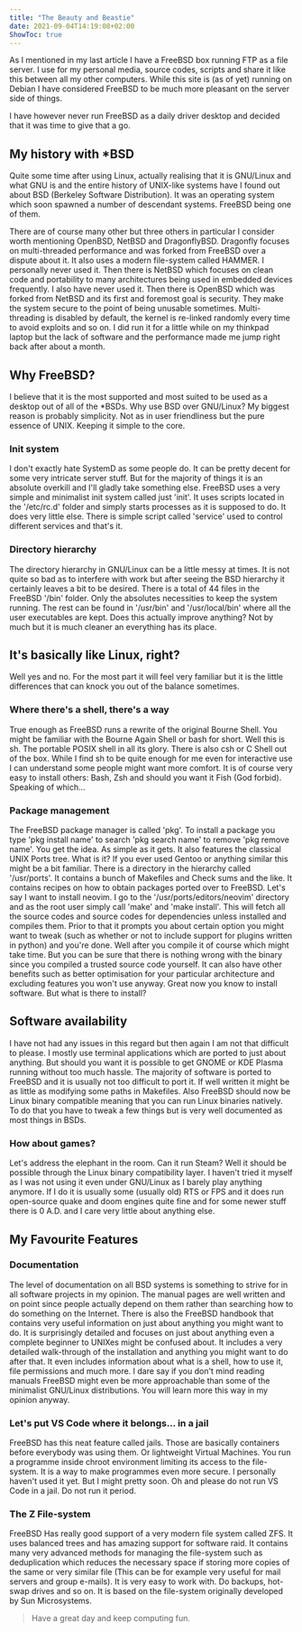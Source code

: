 ```yaml
---
title: "The Beauty and Beastie"
date: 2021-09-04T14:19:08+02:00
ShowToc: true
---
```

As I mentioned in my last article I have a FreeBSD box running FTP as a file
server. I use for my personal media, source codes, scripts and share it like
this between all my other computers. While this site is (as of yet) running on
Debian I have considered FreeBSD to be much more pleasant on the server side of
things.

I have however never run FreeBSD as a daily driver desktop and decided that it
was time to give that a go.

## My history with *BSD

Quite some time after using Linux, actually realising that it is GNU/Linux and
what GNU is and the entire history of UNIX-like systems have I found out about
BSD (Berkeley Software Distribution). It was an operating system which soon
spawned a number of descendant systems. FreeBSD being one of them.

There are of course many other but three others in particular I consider worth
mentioning OpenBSD, NetBSD and DragonflyBSD. Dragonfly focuses on
multi-threaded performance and was forked from FreeBSD over a dispute about it.
It also uses a modern file-system called HAMMER. I personally never used it.
Then there is NetBSD which focuses on clean code and portability to many
architectures being used in embedded devices frequently. I also have never used
it. Then there is OpenBSD which was forked from NetBSD and its first and
foremost goal is security. They make the system secure to the point of being
unusable sometimes.  Multi-threading is disabled by default, the kernel is
re-linked randomly every time to avoid exploits and so on. I did run it for a
little while on my thinkpad laptop but the lack of software and the performance
made me jump right back after about a month.

## Why FreeBSD?

I believe that it is the most supported and most suited to be used as a desktop
out of all of the *BSDs. Why use BSD over GNU/Linux? My biggest reason is
probably simplicity. Not as in user friendliness but the pure essence of UNIX.
Keeping it simple to the core.

### Init system

I don't exactly hate SystemD as some people do. It can be pretty decent for
some very intricate server stuff. But for the majority of things it is an
absolute overkill and I'll gladly take something else. FreeBSD uses a very
simple and minimalist init system called just 'init'. It uses scripts located
in the '/etc/rc.d' folder and simply starts processes as it is supposed to do.
It does very little else. There is simple script called 'service' used to
control different services and that's it.

### Directory hierarchy

The directory hierarchy in GNU/Linux can be a little messy at times. It is not
quite so bad as to interfere with work but after seeing the BSD hierarchy it
certainly leaves a bit to be desired. There is a total of 44 files in the
FreeBSD '/bin' folder. Only the absolutes necessities to keep the system
running. The rest can be found in '/usr/bin' and '/usr/local/bin' where all the
user executables are kept. Does this actually improve anything? Not by much but
it is much cleaner an everything has its place.

## It's basically like Linux, right?

Well yes and no. For the most part it will feel very familiar but it is the
little differences that can knock you out of the balance sometimes.

### Where there's a shell, there's a way

True enough as FreeBSD runs a rewrite of the original Bourne Shell. You might
be familiar with the Bourne Again Shell or bash for short. Well this is sh. The
portable POSIX shell in all its glory. There is also csh or C Shell out of the
box. While I find sh to be quite enough for me even for interactive use I can
understand some people might want more comfort. It is of course very easy to
install others: Bash, Zsh and should you want it Fish (God forbid). Speaking of
which...

### Package management

The FreeBSD package manager is called 'pkg'. To install a package you type 'pkg
install name' to search 'pkg search name' to remove 'pkg remove name'. You get
the idea. As simple as it gets. It also features the classical UNIX Ports tree.
What is it? If you ever used Gentoo or anything similar this might be a bit
familiar. There is a directory in the hierarchy called '/usr/ports'. It
contains a bunch of Makefiles and Check sums and the like. It contains recipes
on how to obtain packages ported over to FreeBSD. Let's say I want to install
neovim. I go to the '/usr/ports/editors/neovim' directory and as the root user
simply call 'make' and 'make install'. This will fetch all the source codes and
source codes for dependencies unless installed and compiles them. Prior to that
it prompts you about certain option you might want to tweak (such as whether or
not to include support for plugins written in python) and you're done. Well
after you compile it of course which might take time. But you can be sure that
there is nothing wrong with the binary since you compiled a trusted source code
yourself. It can also have other benefits such as better optimisation for your
particular architecture and excluding features you won't use anyway. Great now
you know to install software. But what is there to install?

## Software availability

I have not had any issues in this regard but then again I am not that difficult
to please. I mostly use terminal applications which are ported to just about
anything. But should you want it is possible to get GNOME or KDE Plasma running
without too much hassle. The majority of software is ported to FreeBSD and it
is usually not too difficult to port it. If well written it might be as little
as modifying some paths in Makefiles. Also FreeBSD should now be Linux binary
compatible meaning that you can run Linux binaries natively. To do that you
have to tweak a few things but is very well documented as most things in BSDs.

### How about games?

Let's address the elephant in the room. Can it run Steam? Well it should be
possible through the Linux binary compatibility layer. I haven't tried it
myself as I was not using it even under GNU/Linux as I barely play anything
anymore. If I do it is usually some (usually old) RTS or FPS and it does run
open-source quake and doom engines quite fine and for some newer stuff there is
0 A.D. and I care very little about anything else.

## My Favourite Features

### Documentation

The level of documentation on all BSD systems is something to strive for in all
software projects in my opinion. The manual pages are well written and on point
since people actually depend on them rather than searching how to do something
on the Internet. There is also the FreeBSD handbook that contains very useful
information on just about anything you might want to do. It is surprisingly
detailed and focuses on just about anything even a complete beginner to UNIXes
might be confused about. It includes a very detailed walk-through of the
installation and anything you might want to do after that.  It even includes
information about what is a shell, how to use it, file permissions and much
more. I dare say if you don't mind reading manuals FreeBSD might even be more
approachable than some of the minimalist GNU/Linux distributions. You will
learn more this way in my opinion anyway.

### Let's put VS Code where it belongs... in a jail

FreeBSD has this neat feature called jails. Those are basically containers
before everybody was using them. Or lightweight Virtual Machines. You run a
programme inside chroot environment limiting its access to the file-system. It
is a way to make programmes even more secure. I personally haven't used it yet.
But I might pretty soon. Oh and please do not run VS Code in a jail. Do not run
it period.

### The Z File-system

FreeBSD Has really good support of a very modern file system called ZFS. It
uses balanced trees and has amazing support for software raid. It contains many
very advanced methods for managing the file-system such as deduplication which
reduces the necessary space if storing more copies of the same or very similar
file (This can be for example very useful for mail servers and group e-mails).
It is very easy to work with. Do backups, hot-swap drives and so on. It is
based on the file-system originally developed by Sun Microsystems.

> Have a great day and keep computing fun.
